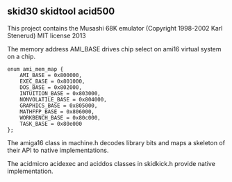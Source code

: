 ## skid30 skidtool acid500

This project contains the Musashi 68K emulator (Copyright 1998-2002 Karl Stenerud) MIT license 2013

The memory address AMI_BASE drives chip select on ami16 virtual system on a chip.

```
enum ami_mem_map {
	AMI_BASE = 0x800000,
	EXEC_BASE = 0x801000,
	DOS_BASE = 0x802000,
	INTUITION_BASE = 0x803000,
	NONVOLATILE_BASE = 0x804000,
	GRAPHICS_BASE = 0x805000,
	MATHFFP_BASE = 0x806000,
	WORKBENCH_BASE = 0x80c000,
	TASK_BASE = 0x80e000
};
```

The amiga16 class in machine.h decodes library bits and maps a skeleton of their API to native implementations.

The acidmicro acidexec and aciddos classes in skidkick.h provide native implementation.
